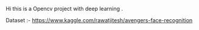 Hi this is a Opencv project with deep learning . 

Dataset :- https://www.kaggle.com/rawatjitesh/avengers-face-recognition
